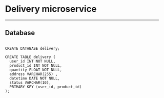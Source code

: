# Delivery microservice

---
## Database

```mysql

CREATE DATABASE delivery;

CREATE TABLE delivery (
  user_id INT NOT NULL,
  product_id INT NOT NULL,
  quantity FLOAT NOT NULL,
  address VARCHAR(255) ,
  datetime DATE NOT NULL,
  status VARCHAR(10),
  PRIMARY KEY (user_id, product_id)
);
```